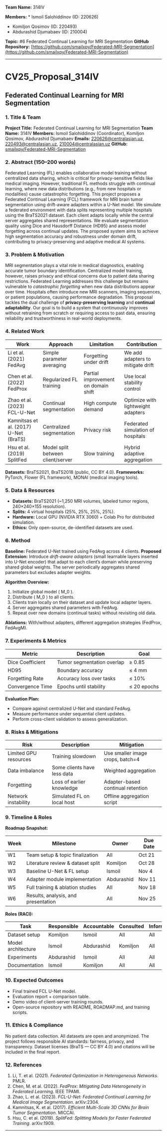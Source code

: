 **Team Name:** 314IV

**Members:** * Ismoil Salohiddinov (ID: 220626)
* Komiljon Qosimov (ID: 220493)
* Abdurashid Djumabaev (ID: 210004)

**Topic:** #6 Federated Continual Learning for MRI Segmentation
**GitHub Repository:** [https://github.com/smailxpy/Federated-MRI-Segmentation](https://github.com/smailxpy/Federated-MRI-Segmentation)

---

# CV25_Proposal_314IV

## Federated Continual Learning for MRI Segmentation

### 1. Title & Team

**Project Title:** Federated Continual Learning for MRI Segmentation
**Team Name:** 314IV
**Members:** Ismoil Salohiddinov (Coordinator), Komiljon Qosimov, Abdurashid Djumabaev
**Emails:** [220626@centralasian.uz](mailto:220626@centralasian.uz), [220493@centralasian.uz](mailto:220493@centralasian.uz), [210004@centralasian.uz](mailto:210004@centralasian.uz)
**GitHub:** [smailxpy/Federated-MRI-Segmentation](https://github.com/smailxpy/Federated-MRI-Segmentation)

### 2. Abstract (150–200 words)

Federated Learning (FL) enables collaborative model training without centralized data sharing, which is critical for privacy-sensitive fields like medical imaging. However, traditional FL methods struggle with continual learning, where new data distributions (e.g., from new hospitals or modalities) cause catastrophic forgetting. This project proposes a Federated Continual Learning (FCL) framework for MRI brain tumor segmentation using drift-aware adapters within a U-Net model. We simulate a federated environment with data splits representing multiple hospitals using the BraTS2021 dataset. Each client adapts locally while the central server aggregates shared representations. We evaluate segmentation quality using Dice and Hausdorff Distance (HD95) and assess model forgetting across continual updates. The proposed system aims to achieve high segmentation accuracy and robustness under domain drift, contributing to privacy-preserving and adaptive medical AI systems.

### 3. Problem & Motivation

MRI segmentation plays a vital role in medical diagnostics, enabling accurate tumor boundary identification. Centralized model training, however, raises privacy and ethical concerns due to patient data sharing restrictions. Federated Learning addresses this challenge but remains vulnerable to *catastrophic forgetting* when new data distributions appear over time. Hospitals often introduce new MRI scanners, imaging sequences, or patient populations, causing performance degradation. This proposal tackles the dual challenge of **privacy-preserving learning** and **continual adaptability**. Our goal is to build a system that continuously improves without retraining from scratch or requiring access to past data, ensuring reliability and trustworthiness in real-world deployments.

### 4. Related Work

| Work                                  | Approach                          | Limitation                          | Contribution                       |
| ------------------------------------- | --------------------------------- | ----------------------------------- | ---------------------------------- |
| Li et al. (2021) FedAvg               | Simple parameter averaging        | Forgetting under drift              | We add adapters to mitigate drift  |
| Chen et al. (2022) FedProx            | Regularized FL training           | Partial improvement on domain shift | Use local stability control        |
| Zhao et al. (2023) FCL-U-Net          | Continual segmentation            | High compute demand                 | Optimize with lightweight adapters |
| Kamnitsas et al. (2017) U-Net (BraTS) | Centralized segmentation          | Privacy risk                        | Federated simulation of hospitals  |
| Hsu et al. (2019) SplitFed            | Model split between client/server | Slow training                       | Hybrid adaptive aggregation        |

**Datasets:** BraTS2021, BraTS2018 (public, CC BY 4.0).
**Frameworks:** PyTorch, Flower (FL framework), MONAI (medical imaging tools).

### 5. Data & Resources

* **Datasets:** BraTS2021 (~1,250 MRI volumes, labeled tumor regions, 240×240×155 resolution).
* **Splits:** 4 virtual hospitals (25%, 25%, 25%, 25%).
* **Hardware:** Local GPU (NVIDIA RTX 3060) + Colab Pro for distributed simulation.
* **Ethics:** Only open-source, de-identified datasets are used.

### 6. Method

**Baseline:** Federated U-Net trained using FedAvg across 4 clients.
**Proposed Extension:** Introduce *drift-aware adapters* (small learnable layers inserted into U-Net encoder) that adapt to each client’s domain while preserving shared global weights. The server periodically aggregates shared parameters but excludes adapter weights.

**Algorithm Overview:**

1. Initialize global model ( M_0 ).
2. Distribute ( M_0 ) to all clients.
3. Clients train locally on their dataset and update local adapter layers.
4. Server aggregates shared parameters with FedAvg.
5. Repeat over new domains (continual tasks) without revisiting old data.

**Ablations:** With/without adapters, different aggregation strategies (FedProx, FedAvgM).

### 7. Experiments & Metrics

| Metric           | Description                | Goal        |
| ---------------- | -------------------------- | ----------- |
| Dice Coefficient | Tumor segmentation overlap | ≥ 0.85      |
| HD95             | Boundary accuracy          | ≤ 4 mm      |
| Forgetting Rate  | Accuracy loss over tasks   | ≤ 10%       |
| Convergence Time | Epochs until stability     | ≤ 20 epochs |

**Evaluation Plan:**

* Compare against centralized U-Net and standard FedAvg.
* Measure performance under sequential client updates.
* Perform cross-client validation to assess generalization.

### 8. Risks & Mitigations

| Risk                  | Description                 | Mitigation                        |
| --------------------- | --------------------------- | --------------------------------- |
| Limited GPU resources | Training slowdown           | Use smaller image crops, batch=4  |
| Data imbalance        | Some clients have less data | Weighted aggregation              |
| Forgetting            | Loss of earlier knowledge   | Adapter-based continual retention |
| Network instability   | Simulated FL on local host  | Offline aggregation script        |

### 9. Timeline & Roles

**Roadmap Snapshot:**

| Week | Milestone                           | Owner      | Due Date |
| ---- | ----------------------------------- | ---------- | -------- |
| W1   | Team setup & topic finalization     | All        | Oct 21   |
| W2   | Literature review & dataset split   | Komiljon   | Oct 28   |
| W3   | Baseline U-Net & FL setup           | Ismoil     | Nov 4    |
| W4   | Adapter module implementation       | Abdurashid | Nov 11   |
| W5   | Full training & ablation studies    | All        | Nov 18   |
| W6   | Results, analysis, and presentation | All        | Nov 25   |

**Roles (RACI):**

| Task               | Responsible | Accountable | Consulted | Informed |
| ------------------ | ----------- | ----------- | --------- | -------- |
| Dataset setup      | Komiljon    | Ismoil      | All       | All      |
| Model architecture | Ismoil      | Abdurashid  | Komiljon  | All      |
| Experiments        | Abdurashid  | Ismoil      | All       | All      |
| Documentation      | Ismoil      | Komiljon    | All       | All      |


### 10. Expected Outcomes

* Final trained FCL U-Net model.
* Evaluation report + comparison table.
* Demo video of client-server training rounds.
* Open-source repository with README, ROADMAP.md, and training scripts.

### 11. Ethics & Compliance

No patient data collection. All datasets are open and anonymized. The project follows responsible AI standards: fairness, privacy, and transparency. Dataset licenses (BraTS — CC BY 4.0) and citations will be included in the final report.

### 12. References

1. Li, T. et al. (2021). *Federated Optimization in Heterogeneous Networks*. PMLR.
2. Chen, M. et al. (2022). *FedProx: Mitigating Data Heterogeneity in Federated Learning*. IEEE TPAMI.
3. Zhao, L. et al. (2023). *FCL-U-Net: Federated Continual Learning for Medical Image Segmentation*. arXiv:2304.
4. Kamnitsas, K. et al. (2017). *Efficient Multi-Scale 3D CNNs for Brain Tumor Segmentation*. MICCAI.
5. Hsu, C. et al. (2019). *SplitFed: Splitting Models for Faster Federated Training*. arXiv:1909.

---
